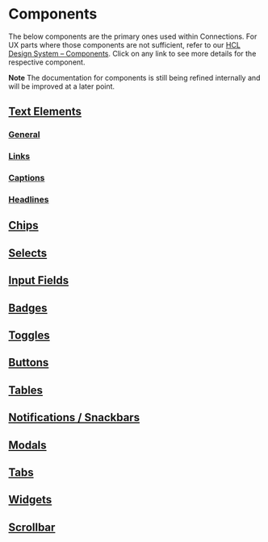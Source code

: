 # Components

The below components are the primary ones used within Connections. For UX parts where those components are not sufficient, refer to our [HCL Design System – Components](internal-link-redacted). Click on any link to see more details for the respective component.

**Note** The documentation for components is still being refined internally and will be improved at a later point. 

## [Text Elements](./text-elements)
### [General](./text-elements/README.md#general)
### [Links](./text-elements/README.md#links)
### [Captions](./text-elements/README.md#captions)
### [Headlines](./text-elements/README.md#headlines)

## [Chips](./chips)

## [Selects](./selects)

## [Input Fields](./inputs)

## [Badges](./badges)

## [Toggles](./toggles)

## [Buttons](./buttons)

## [Tables](./tables)

## [Notifications / Snackbars](./notifications)

## [Modals](./modals)

## [Tabs](./tabs)

## [Widgets](./widgets)

## [Scrollbar](./scrollbar)